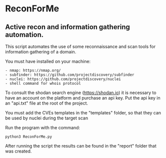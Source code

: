 # ReconForMe

## Active recon and information gathering automation.

This script automates the use of some reconnaissance and scan tools for information gathering of a domain.

You must have installed on your machine:

```
- nmap: https://nmap.org/
- subfinder: https://github.com/projectdiscovery/subfinder
- nuclei: https://github.com/projectdiscovery/nuclei
- shell command for whois protocol
```

To consult the shodan search engine (https://shodan.io) it is necessary to have an account on the platform and purchase an api key. Put the api key in an "api.txt" file at the root of the project.

You must add the CVEs templates in the "templates" folder, so that they can be used by nuclei during the target scan

Run the program with the command:

```
python3 ReconForMe.py
```

After running the script the results can be found in the "report" folder that was created.
